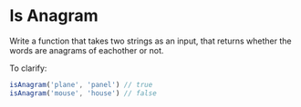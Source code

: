 # Is Anagram

Write a function that takes two strings as an input, that returns whether the words are anagrams of eachother or not.

To clarify:
```javascript
isAnagram('plane', 'panel') // true
isAnagram('mouse', 'house') // false
```

